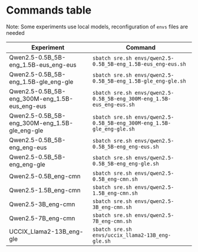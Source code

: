 # Commands table

Note: Some experiments use local models, reconfiguration of `envs` files are needed

| Experiment                                    | Command                                                               |
| --------------------------------------------- | --------------------------------------------------------------------- |
| Qwen2.5-0.5B_5B-eng_1.5B-eus_eng-eus          | `sbatch sre.sh envs/qwen2.5-0.5B_5B-eng_1.5B-eus_eng-eus.sh`          |
| Qwen2.5-0.5B_5B-eng_1.5B-gle_eng-gle          | `sbatch sre.sh envs/qwen2.5-0.5B_5B-eng_1.5B-gle_eng-gle.sh`          |
| Qwen2.5-0.5B_5B-eng_300M-eng_1.5B-eus_eng-eus | `sbatch sre.sh envs/qwen2.5-0.5B_5B-eng_300M-eng_1.5B-eus_eng-eus.sh` |
| Qwen2.5-0.5B_5B-eng_300M-eng_1.5B-gle_eng-gle | `sbatch sre.sh envs/qwen2.5-0.5B_5B-eng_300M-eng_1.5B-gle_eng-gle.sh` |
| Qwen2.5-0.5B_5B-eng_eng-eus                   | `sbatch sre.sh envs/qwen2.5-0.5B_5B-eng_eng-eus.sh`                   |
| Qwen2.5-0.5B_5B-eng_eng-gle                   | `sbatch sre.sh envs/qwen2.5-0.5B_5B-eng_eng-gle.sh`                   |
| Qwen2.5-0.5B_eng-cmn                          | `sbatch sre.sh envs/qwen2.5-0.5B_eng-cmn.sh`                          |
| Qwen2.5-1.5B_eng-cmn                          | `sbatch sre.sh envs/qwen2.5-1.5B_eng-cmn.sh`                          |
| Qwen2.5-3B_eng-cmn                            | `sbatch sre.sh envs/qwen2.5-3B_eng-cmn.sh`                            |
| Qwen2.5-7B_eng-cmn                            | `sbatch sre.sh envs/qwen2.5-7B_eng-cmn.sh`                            |
| UCCIX_Llama2-13B_eng-gle                      | `sbatch sre.sh envs/uccix_llama2-13B_eng-gle.sh`                      |
